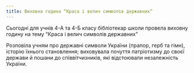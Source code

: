 ```yaml
---
title: Виховна година “Краса і велич символів державних”
---
```


Сьогодні для учнів 4-А та 4-Б класу бібліотекар школи провела виховну годину на тему “Краса і велич символів державних”

Розповіла учням про державні символи України (прапор, герб та гімн), історію їхнього становлення; виховувала почуття патріотизму до своєї держави й пошани до співвітчизників, які відстоювали незалежність України.

<slideshow id="_/72157659502257934" />
